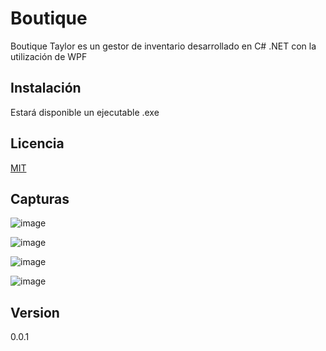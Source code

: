 # Boutique

Boutique Taylor es un gestor de inventario desarrollado en C# .NET con la utilización de WPF

## Instalación

Estará disponible un ejecutable .exe

## Licencia

[MIT](https://choosealicense.com/licenses/mit/)

## Capturas
![image](https://user-images.githubusercontent.com/99737640/203847896-0fe5cd53-2d88-406f-b2f3-4b006df3e58f.png)

![image](https://user-images.githubusercontent.com/99737640/203847838-63914d0d-958b-4e99-b76c-3bcab1f50f45.png)


![image](https://user-images.githubusercontent.com/99737640/203847879-60a8dd83-5aab-4086-a21a-059624c787b3.png)

![image](https://user-images.githubusercontent.com/99737640/203847922-d1867dc8-b900-45fd-89a6-e70c3afd7024.png)


## Version
0.0.1

